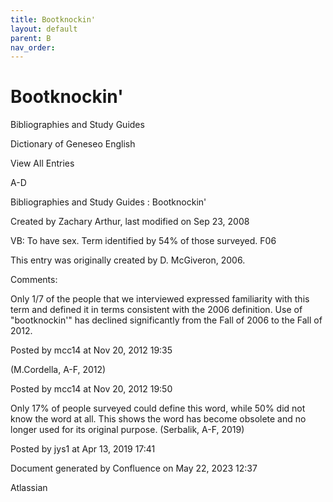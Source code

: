 ```yaml
---
title: Bootknockin'
layout: default
parent: B
nav_order:
---
```


# Bootknockin'

Bibliographies and Study Guides

Dictionary of Geneseo English

View All Entries

A-D

Bibliographies and Study Guides : Bootknockin'

Created by  Zachary Arthur, last modified on Sep 23, 2008

VB: To have sex. Term identified by 54% of those surveyed. F06 

This entry was originally created by D. McGiveron, 2006.

Comments:

Only 1/7 of the people that we interviewed expressed familiarity with this term and defined it in terms consistent with the 2006 definition. Use of &quot;bootknockin'&quot; has declined significantly from the Fall of 2006 to the Fall of 2012. 

Posted by mcc14 at Nov 20, 2012 19:35

(M.Cordella, A-F, 2012)

Posted by mcc14 at Nov 20, 2012 19:50

Only 17% of people surveyed could define this word, while 50% did not know the word at all. This shows the word has become obsolete and no longer used for its original purpose. (Serbalik, A-F, 2019)

Posted by jys1 at Apr 13, 2019 17:41

Document generated by Confluence on May 22, 2023 12:37

Atlassian
